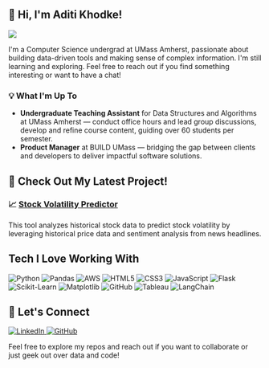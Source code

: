 ## 👋 Hi, I'm Aditi Khodke!

![](https://komarev.com/ghpvc/?username=aditikhodke)

I'm a Computer Science undergrad at UMass Amherst, passionate about building data-driven tools and making sense of complex information. I'm still learning and exploring. Feel free to reach out if you find something interesting or want to have a chat!

### 💡 What I'm Up To

- **Undergraduate Teaching Assistant** for Data Structures and Algorithms at UMass Amherst — conduct office hours and lead group discussions, develop and refine course content, guiding over 60 students per semester.
- **Product Manager** at BUILD UMass — bridging the gap between clients and developers to deliver impactful software solutions.



## 🚀 Check Out My Latest Project!

### 📈 [Stock Volatility Predictor](https://github.com/aditikhodke/stock-volatility-prediction)

This tool analyzes historical stock data to predict stock volatility by leveraging historical price data and sentiment analysis from news headlines.


## **Tech I Love Working With**

<p>
  <img alt="Python" src="https://img.shields.io/badge/-Python-3776AB?style=flat-square&logo=python&logoColor=white" />
  <img alt="Pandas" src="https://img.shields.io/badge/-Pandas-150458?style=flat-square&logo=pandas&logoColor=white" />
  <img alt="AWS" src="https://img.shields.io/badge/-AWS-232F3E?style=flat-square&logo=amazon-aws&logoColor=white" />
  <img alt="HTML5" src="https://img.shields.io/badge/-HTML5-E34F26?style=flat-square&logo=html5&logoColor=white" />
  <img alt="CSS3" src="https://img.shields.io/badge/-CSS3-1572B6?style=flat-square&logo=css3&logoColor=white" />
  <img alt="JavaScript" src="https://img.shields.io/badge/-JavaScript-F7DF1E?style=flat-square&logo=javascript&logoColor=black" />
  <img alt="Flask" src="https://img.shields.io/badge/-Flask-000000?style=flat-square&logo=flask&logoColor=white" />
  <img alt="Scikit-Learn" src="https://img.shields.io/badge/-Scikit_Learn-F7931E?style=flat-square&logo=scikit-learn&logoColor=white" />
  <img alt="Matplotlib" src="https://img.shields.io/badge/-Matplotlib-11557C?style=flat-square&logo=matplotlib&logoColor=white" />
  <img alt="GitHub" src="https://img.shields.io/badge/-GitHub-181717?style=flat-square&logo=github&logoColor=white" />
  <img alt="Tableau" src="https://img.shields.io/badge/-Tableau-E97627?style=flat-square&logo=tableau&logoColor=white" />
  <img alt="LangChain" src="https://img.shields.io/badge/-LangChain-00B3B0?style=flat-square&logo=data:image/svg+xml;base64,PHN2ZyBmaWxsPSIjMDAiIHdpZHRoPSIxNiIgaGVpZ2h0PSIxNiIgdmlld0JveD0iMCAwIDE2IDE2Ij48cmVjdCBmaWxsPSIjMDBCM0IwIiB3aWR0aD0iMTYiIGhlaWdodD0iMTYiIHJ4PSIzIi8+PC9zdmc+" />
</p>


## 🤝 Let's Connect

<p>
  <a href="https://www.linkedin.com/in/aditi-khodke/">
    <img src="https://img.shields.io/badge/linkedin-%230077B5.svg?style=for-the-badge&logo=linkedin&logoColor=white" alt="LinkedIn"/>
  </a>
  <a href="https://github.com/aditikhodke">
    <img src="https://img.shields.io/badge/GitHub-181717?style=for-the-badge&logo=github&logoColor=white" alt="GitHub"/>
  </a>
</p>

Feel free to explore my repos and reach out if you want to collaborate or just geek out over data and code!


